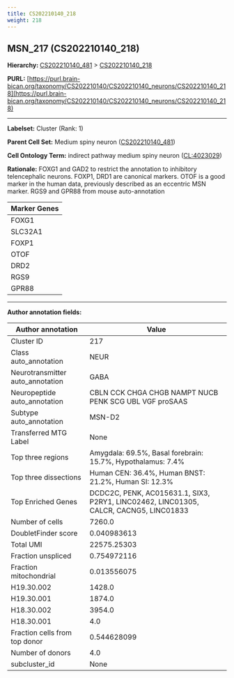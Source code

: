 ```yaml
---
title: CS202210140_218
weight: 218
---
```

## MSN_217 (CS202210140_218)
<b>Hierarchy: </b>
[CS202210140_481](../CS202210140_481) >
[CS202210140_218](../CS202210140_218)

**PURL:** [https://purl.brain-bican.org/taxonomy/CS202210140/CS202210140_neurons/CS202210140_218](https://purl.brain-bican.org/taxonomy/CS202210140/CS202210140_neurons/CS202210140_218)

---


**Labelset:** Cluster (Rank: 1)

**Parent Cell Set:** Medium spiny neuron ([CS202210140_481](../CS202210140_481))



**Cell Ontology Term:**  indirect pathway medium spiny neuron ([CL:4023029](https://www.ebi.ac.uk/ols/ontologies/cl/terms?obo_id=CL:4023029)) 

**Rationale:** FOXG1 and GAD2 to restrict the annotation to inhibitory telencephalic neurons. FOXP1, DRD1 are canonical markers. OTOF is a good marker in the human data, previously described as an eccentric MSN marker. RGS9 and GPR88 from mouse auto-annotation

[MARKER GENES.]: #


| Marker Genes |
|--------------|
|FOXG1|
|SLC32A1|
|FOXP1|
|OTOF|
|DRD2|
|RGS9|
|GPR88|

---

[TRANSFERRED ANNOTATIONS.]: #


[AUTHOR ANNOTATION FIELDS.]: #


**Author annotation fields:**

| Author annotation | Value |
|-------------------|-------|
|Cluster ID|217|
|Class auto_annotation|NEUR|
|Neurotransmitter auto_annotation|GABA|
|Neuropeptide auto_annotation|CBLN CCK CHGA CHGB NAMPT NUCB PENK SCG UBL VGF proSAAS|
|Subtype auto_annotation|MSN-D2|
|Transferred MTG Label|None|
|Top three regions|Amygdala: 69.5%, Basal forebrain: 15.7%, Hypothalamus: 7.4%|
|Top three dissections|Human CEN: 36.4%, Human BNST: 21.2%, Human SI: 12.3%|
|Top Enriched Genes|DCDC2C, PENK, AC015631.1, SIX3, P2RY1, LINC02462, LINC01305, CALCR, CACNG5, LINC01833|
|Number of cells|7260.0|
|DoubletFinder score|0.040983613|
|Total UMI|22575.25303|
|Fraction unspliced|0.754972116|
|Fraction mitochondrial|0.013556075|
|H19.30.002|1428.0|
|H19.30.001|1874.0|
|H18.30.002|3954.0|
|H18.30.001|4.0|
|Fraction cells from top donor|0.544628099|
|Number of donors|4.0|
|subcluster_id|None|
